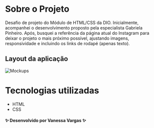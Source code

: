 # Sobre o Projeto

Desafio de projeto do Módulo de HTML/CSS da DIO. Inicialmente, acompanhei o desenvolvimento proposto pela especialista Gabriela Pinheiro. Após, busquei a referência da página atual do Instagram para deixar o projeto o mais próximo possível, ajustando imagens, responsividade e incluindo os links de rodapé (apenas texto).

## Layout da aplicação

![Mockups](https://github.com/VanessaVargas/recriando-pagina-instagram/blob/master/public/img/layout.png)

# Tecnologias utilizadas

- HTML
- CSS

#### ✨ Desenvolvido por Vanessa Vargas ✨
